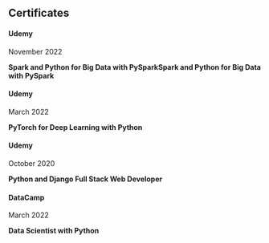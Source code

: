 <div class='PortMarker'>

## Certificates

<div class='StyledHR StyledHRProjects'></div>

#### Udemy
November 2022

**Spark and Python for Big Data with PySparkSpark and Python for Big Data with PySpark** 

<div class='StyledHR StyledHRProjects'></div>

#### Udemy
March 2022

**PyTorch for Deep Learning with Python** 

<div class='StyledHR StyledHRProjects'></div>

#### Udemy
October 2020

**Python and Django Full Stack Web Developer** 

<div class='StyledHR StyledHRProjects'></div>

#### DataCamp
March 2022

**Data Scientist with Python** 